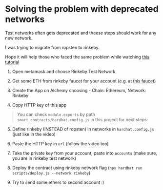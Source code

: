 # Solving the problem with deprecated networks 

Test networks often gets deprecated and theese steps should work for any new network.

I was trying to migrate from ropsten to rinkeby.

Hope it will help those who faced the same problem while watching [this tutorial](https://www.youtube.com/watch?v=Wn_Kb3MR_cU&t=5622s)

  

1. Open metamask and choose Rinkeby Test Network

2. Get some ETH from rinkeby faucet for your account (e.g. at [this faucet](https://rinkebyfaucet.com/))

3. Create the App on Alchemy choosing - Chain: Ethereum, Network: Rinkeby

4. Copy HTTP key of this app

  

>You can check `module.exports` by path `smart_contracts/hardhat.config.js` in this project for next steps:

  

5. Define rinkeby (INSTEAD of ropsten) in networks in `hardhat.config.js` (just like in the video)

6. Paste the HTTP key in `url` (follow the video too)

7. Take the private key from your account, paste into `accounts` (make sure, you are in rinkeby test network)

  

8. Deploy the contract using rinkeby network flag (`npx hardhat run scripts/deploy.js --network rinkeby`)

9. Try to send some ethers to second account :)